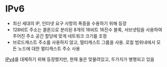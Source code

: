 # IPv6
- 최신 세대의 IP, 인터넷 요구 사항의 폭증을 수용하기 위해 등장
- 128비트 주소는 콜론으로 분리된 8개의 16비트 16진수 블록, 서브넷팅을 사용하여 주어진 주소 공간 할당에 맞게 네트워크 크기를 조정
- 브로드캐스트 주소를 사용하지 않고, 멀티캐스트 그룹을 사용. 로컬 범위내에서 모든 노드에 대한 멀티캐스트 주소 사용

[IPv4](IPv4.md)를 대체하기 위해 등장했지만, 현재 둘은 맞물려있고, 두가지가 병행되고 있음